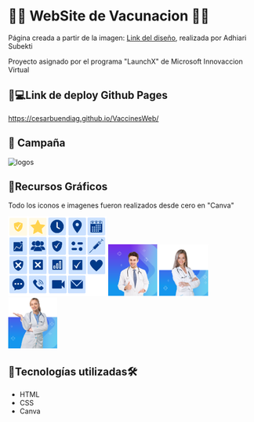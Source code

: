 # 💉💉 WebSite de Vacunacion 💉💉

Página creada a partir de la imagen: [Link del diseño](/assets/Landing.png), realizada por Adhiari Subekti

Proyecto asignado por el programa "LaunchX"  de Microsoft Innovaccion Virtual

## 💉💻Link de deploy Github Pages
https://cesarbuendiag.github.io/VaccinesWeb/

## 💉 Campaña

<img src="assets/Campaña.png" alt="logos" width="500px">


##  💉Recursos Gráficos

Todo los iconos e imagenes fueron realizados desde cero en "Canva"

<img src="assets/Logos.png" alt="logos" width="200px">
<img src="assets/fimg4.png" alt="logos" width="100px">
<img src="assets/nur.png" alt="logos" width="100px">
<img src="assets/Tdoc.png" alt="logos" width="100px">


## 💉Tecnologías utilizadas🛠️ 
- HTML 
- CSS
- Canva




